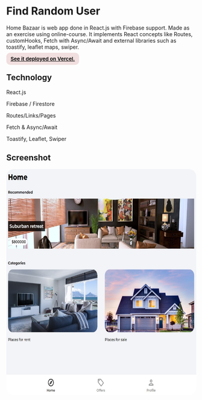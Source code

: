 # Find Random User

<p>Home Bazaar is web app done in React.js with Firebase support. Made as an exercise using online-course. It implements React concepts like Routes, customHooks, Fetch with Async/Await and external libraries such as toastify, leaflet maps, swiper.</p>

<div><a href="https://home-bazaar.vercel.app/" target="_blank" rel="noopener noreferrer"
    style="padding:0.5rem 0.7rem;
    color: black;
    background: #F1DEDE;
    border-radius:10px;
    font-size:0.85rem;
    font-weight:600;
    display:inline;">See it deployed on Vercel.</a> 
</div>

## Technology

<p>React.js</p>
<p>Firebase / Firestore</p>
<p>Routes/Links/Pages</p>
<p>Fetch & Async/Await</p>
<p>Toastify, Leaflet, Swiper</p>

## Screenshot

<img src="/screenshot.jpg" height="600" style="border-radius:20px;margin-bottom:2rem;" />

